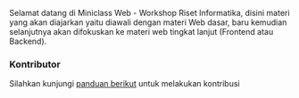 Selamat datang di Miniclass Web - Workshop Riset Informatika,
disini materi yang akan diajarkan yaitu diawali dengan materi Web dasar, baru kemudian selanjutnya akan difokuskan ke materi web tingkat lanjut (Frontend atau Backend).

### Kontributor

Silahkan kunjungi [panduan berikut](CONTRIBUTION.md) untuk melakukan kontribusi
